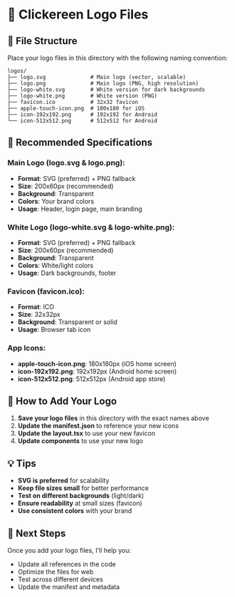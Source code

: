 # 🎨 Clickereen Logo Files

## 📁 File Structure
Place your logo files in this directory with the following naming convention:

```
logos/
├── logo.svg              # Main logo (vector, scalable)
├── logo.png              # Main logo (PNG, high resolution)
├── logo-white.svg        # White version for dark backgrounds
├── logo-white.png        # White version (PNG)
├── favicon.ico           # 32x32 favicon
├── apple-touch-icon.png  # 180x180 for iOS
├── icon-192x192.png      # 192x192 for Android
└── icon-512x512.png      # 512x512 for Android
```

## 🎯 Recommended Specifications

### **Main Logo (logo.svg & logo.png):**
- **Format**: SVG (preferred) + PNG fallback
- **Size**: 200x60px (recommended)
- **Background**: Transparent
- **Colors**: Your brand colors
- **Usage**: Header, login page, main branding

### **White Logo (logo-white.svg & logo-white.png):**
- **Format**: SVG (preferred) + PNG fallback
- **Size**: 200x60px (recommended)
- **Background**: Transparent
- **Colors**: White/light colors
- **Usage**: Dark backgrounds, footer

### **Favicon (favicon.ico):**
- **Format**: ICO
- **Size**: 32x32px
- **Background**: Transparent or solid
- **Usage**: Browser tab icon

### **App Icons:**
- **apple-touch-icon.png**: 180x180px (iOS home screen)
- **icon-192x192.png**: 192x192px (Android home screen)
- **icon-512x512.png**: 512x512px (Android app store)

## 🚀 How to Add Your Logo

1. **Save your logo files** in this directory with the exact names above
2. **Update the manifest.json** to reference your new icons
3. **Update the layout.tsx** to use your new favicon
4. **Update components** to use your new logo

## 💡 Tips

- **SVG is preferred** for scalability
- **Keep file sizes small** for better performance
- **Test on different backgrounds** (light/dark)
- **Ensure readability** at small sizes (favicon)
- **Use consistent colors** with your brand

## 🔧 Next Steps

Once you add your logo files, I'll help you:
- Update all references in the code
- Optimize the files for web
- Test across different devices
- Update the manifest and metadata
